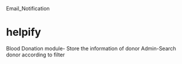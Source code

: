 Email_Notification
# helpify
Blood Donation module-
Store the information of donor
Admin-Search donor according to filter

